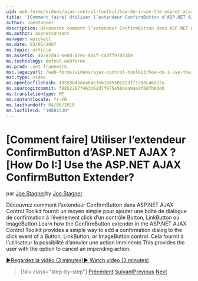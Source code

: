 ```yaml
---
uid: web-forms/videos/ajax-control-toolkit/how-do-i-use-the-aspnet-ajax-confirmbutton-extender
title: '[Comment faire] Utiliser l’extendeur ConfirmButton d’ASP.NET AJAX ? | Microsoft Docs'
author: JoeStagner
description: Découvrez comment l’extendeur ConfirmButton dans ASP.NET AJAX Control Toolkit fournit un moyen simple pour ajouter une boîte de dialogue de confirmation à l’événement click d’un bouton, L....
ms.author: aspnetcontent
manager: wpickett
ms.date: 03/05/2007
ms.topic: article
ms.assetid: 40287d43-6e0d-47ec-881f-c4dff970d1b9
ms.technology: dotnet-webforms
ms.prod: .net-framework
msc.legacyurl: /web-forms/videos/ajax-control-toolkit/how-do-i-use-the-aspnet-ajax-confirmbutton-extender
msc.type: video
ms.openlocfilehash: 49593b45de484e1eb1685502d23ff1c68c46d22a
ms.sourcegitcommit: f8852267f463b62d7f975e56bea9aa3f68fbbdeb
ms.translationtype: MT
ms.contentlocale: fr-FR
ms.lasthandoff: 04/06/2018
ms.locfileid: "30881530"
---
```

<a name="how-do-i-use-the-aspnet-ajax-confirmbutton-extender"></a><span data-ttu-id="a6561-104">[Comment faire] Utiliser l’extendeur ConfirmButton d’ASP.NET AJAX ?</span><span class="sxs-lookup"><span data-stu-id="a6561-104">[How Do I:] Use the ASP.NET AJAX ConfirmButton Extender?</span></span>
====================
<span data-ttu-id="a6561-105">par [Joe Stagner](https://github.com/JoeStagner)</span><span class="sxs-lookup"><span data-stu-id="a6561-105">by [Joe Stagner](https://github.com/JoeStagner)</span></span>

<span data-ttu-id="a6561-106">Découvrez comment l’extendeur ConfirmButton dans ASP.NET AJAX Control Toolkit fournit un moyen simple pour ajouter une boîte de dialogue de confirmation à l’événement click d’un contrôle Button, LinkButton ou ImageButton.</span><span class="sxs-lookup"><span data-stu-id="a6561-106">Learn how the ConfirmButton extender in the ASP.NET AJAX Control Toolkit provides a simple way to add a confirmation dialog to the click event of a Button, LinkButton, or ImageButton control.</span></span> <span data-ttu-id="a6561-107">Cela fournit à l’utilisateur la possibilité d’annuler une action imminente.</span><span class="sxs-lookup"><span data-stu-id="a6561-107">This provides the user with the option to cancel an impending action.</span></span>

[<span data-ttu-id="a6561-108">&#9654;Regardez la vidéo (3 minutes)</span><span class="sxs-lookup"><span data-stu-id="a6561-108">&#9654; Watch video (3 minutes)</span></span>](https://channel9.msdn.com/Blogs/ASP-NET-Site-Videos/how-do-i-use-the-aspnet-ajax-confirmbutton-extender)

> [!div class="step-by-step"]
> <span data-ttu-id="a6561-109">[Précédent](how-do-i-get-started-with-the-aspnet-ajax-animation-extender-control.md)
> [Suivant](how-do-i-use-the-aspnet-ajax-slider-control.md)</span><span class="sxs-lookup"><span data-stu-id="a6561-109">[Previous](how-do-i-get-started-with-the-aspnet-ajax-animation-extender-control.md)
[Next](how-do-i-use-the-aspnet-ajax-slider-control.md)</span></span>
